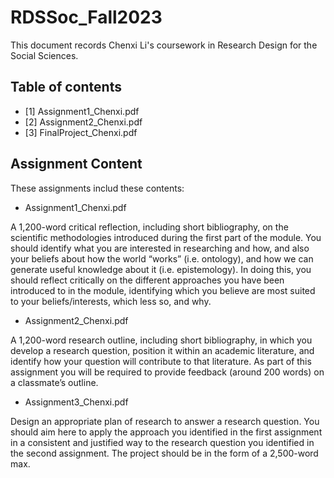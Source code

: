 # RDSSoc_Fall2023
This document records Chenxi Li's coursework in Research Design for the Social Sciences.

## Table of contents
+ [1] Assignment1_Chenxi.pdf
+ [2] Assignment2_Chenxi.pdf
+ [3] FinalProject_Chenxi.pdf

## Assignment Content

These assignments includ these contents:

* Assignment1_Chenxi.pdf
  
A 1,200-word critical reflection, including short bibliography, on the scientific methodologies introduced during the first part of the module. You should identify what you are interested in researching and how, and also your beliefs about how the world “works” (i.e. ontology), and how we can generate useful knowledge about it (i.e. epistemology). In doing this, you should reflect critically on the different approaches you have been introduced to in the module, identifying which you believe are most suited to your beliefs/interests, which less so, and why.

* Assignment2_Chenxi.pdf
  
A 1,200-word research outline, including short bibliography, in which you develop a research question, position it within an academic literature, and identify how your question will contribute to that literature. As part of this assignment you will be required to provide feedback (around 200 words) on a classmate’s outline.

* Assignment3_Chenxi.pdf

Design an appropriate plan of research to answer a research question. You should aim here to apply the approach you identified in the first assignment in a consistent and justified way to the research question you identified in the second assignment. The project should be in the form of a 2,500-word max.
